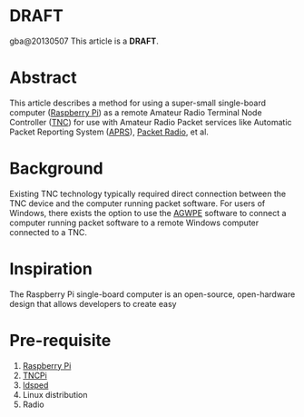 # DRAFT
gba@20130507 This article is a **DRAFT**.

# Abstract
This article describes a method for using a super-small single-board computer ([Raspberry Pi](http://en.wikipedia.org/wiki/Raspberry_Pi)) as a remote Amateur Radio Terminal Node Controller ([TNC](http://en.wikipedia.org/wiki/Terminal_node_controller)) for use with Amateur Radio Packet services like Automatic Packet Reporting System ([APRS](http://en.wikipedia.org/wiki/Automatic_Packet_Reporting_System)), [Packet Radio](http://en.wikipedia.org/wiki/Packet_radio), et al.

# Background
Existing TNC technology typically required direct connection between the TNC device and the computer running packet software. For users of Windows, there exists the option to use the [AGWPE](http://www.sv2agw.com/ham/agwpe.htm) software to connect a computer running packet software to a remote Windows computer connected to a TNC.

# Inspiration
The Raspberry Pi single-board computer is an open-source, open-hardware design that allows developers to create easy 

# Pre-requisite

1. [Raspberry Pi](http://www.raspberrypi.org/faqs)
2. [TNCPi](http://www.tnc-x.com/TNCPi.htm)
3. [ldsped]()
4. Linux distribution
5. Radio


